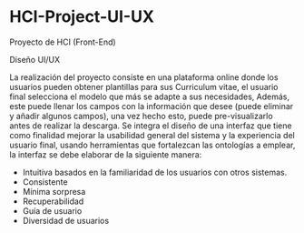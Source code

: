 # HCI-Project-UI-UX
Proyecto de HCI (Front-End)

Diseño UI/UX

La realización del proyecto consiste en una plataforma online donde los
usuarios pueden obtener plantillas para sus Curriculum vitae, el usuario final
selecciona el modelo que más se adapte a sus necesidades, Además, este puede
llenar los campos con la información que desee (puede eliminar y añadir algunos
campos), una vez hecho esto, puede pre-visualizarlo antes de realizar la descarga.
Se integra el diseño de una interfaz que tiene como finalidad mejorar la usabilidad
general del sistema y la experiencia del usuario final, usando herramientas que
fortalezcan las ontologías a emplear, la interfaz se debe elaborar de la siguiente
manera:

- Intuitiva basados en la familiaridad de los usuarios con otros sistemas.
- Consistente
- Mínima sorpresa
- Recuperabilidad
- Guía de usuario
- Diversidad de usuarios